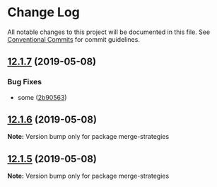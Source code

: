 # Change Log

All notable changes to this project will be documented in this file.
See [Conventional Commits](https://conventionalcommits.org) for commit guidelines.

## [12.1.7](https://github.com/rafamel/utils/compare/merge-strategies@12.1.6...merge-strategies@12.1.7) (2019-05-08)


### Bug Fixes

* some ([2b90563](https://github.com/rafamel/utils/commit/2b90563))





## [12.1.6](https://github.com/rafamel/utils/compare/merge-strategies@12.1.5...merge-strategies@12.1.6) (2019-05-08)

**Note:** Version bump only for package merge-strategies





## [12.1.5](https://github.com/rafamel/utils/compare/merge-strategies@12.1.4...merge-strategies@12.1.5) (2019-05-08)

**Note:** Version bump only for package merge-strategies
